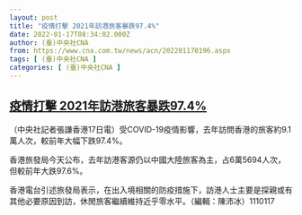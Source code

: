 ```yaml
---
layout: post
title: "疫情打擊 2021年訪港旅客暴跌97.4%"
date: 2022-01-17T08:34:02.000Z
author: (臺)中央社CNA
from: https://www.cna.com.tw/news/acn/202201170196.aspx
tags: [ (臺)中央社CNA ]
categories: [ (臺)中央社CNA ]
---
```

<!--1642408442000-->
[疫情打擊 2021年訪港旅客暴跌97.4%](https://www.cna.com.tw/news/acn/202201170196.aspx)
------

<div>
<div></div><div><p>（中央社記者張謙香港17日電）受COVID-19疫情影響，去年訪問香港的旅客約9.1萬人次，較前年大幅下跌97.4%。</p><p>香港旅發局今天公布，去年訪港客源仍以中國大陸旅客為主，占6萬5694人次，但較前年大跌97.6%。</p><p>香港電台引述旅發局表示，在出入境相關的防疫措施下，訪港人士主要是探親或有其他必要原因到訪，休閒旅客繼續維持近乎零水平。（編輯：陳沛冰）1110117</p></div>
</div>
